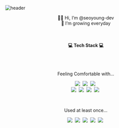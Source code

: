 ![header](https://capsule-render.vercel.app/api?type=waving&color=D2AA9B&height=150&section=header&fontColor=F7F5F5&fontSize=35&fontAlignY=40)
<br>

<p align="center">🙌🏻 Hi, I’m @seoyoung-dev <br>
🌱 I’m growing everyday</p>

<br>
<h4 align="center">💻  Tech Stack  💻</h4>
<br>
<br>
<p align="center">Feeling Comfortable with...</p>
<p align="center">
  <img src="https://img.shields.io/badge/-HTML-critical?style=flat-square&logo=html5&logoColor=white"/></a>&nbsp
  <img src="https://img.shields.io/badge/css-1572B6?style=flat-square&logo=css3&logoColor=white"/></a>&nbsp   
  <img src="https://img.shields.io/badge/Javascript-f7e01b?style=flat-square&logo=javascript&logoColor=white"/></a>&nbsp
<br>
<img src="https://img.shields.io/badge/React-62dafb?style=flat-square&logo=React&logoColor=white"/></a>&nbsp
<img src="https://img.shields.io/badge/Next.js-000000?style=flat-square&logo=React&logoColor=white"/></a>&nbsp
<img src="https://img.shields.io/badge/-Styled--Components-db7192?style=flat-square&logo=styled-components&logoColor=white"/></a>&nbsp
<img src="https://img.shields.io/badge/-Git-f64e27?style=flat-square&logo=Git&logoColor=white"/></a>&nbsp

</p>
<br>
<p align="center">Used at least once...</p>
<p align="center">
  <img src="https://img.shields.io/badge/-Typescript-2f73bf?style=flat-square&logo=Typescript&logoColor=white"/></a>&nbsp
 <img src="https://img.shields.io/badge/-React%20Query-FF4154?style=flat-square&logo=react%20query&logoColor=white"/></a>&nbsp
 <img src="https://img.shields.io/badge/redux-%23593d88.svg?style=flat-square&logo=redux&logoColor=white"/></a>&nbsp
  <img src="https://img.shields.io/badge/-SCSS-CC6699?style=flat-square&logo=Sass&logoColor=white"/></a>&nbsp
  <img src="https://img.shields.io/badge/Node.js-036d02?style=flat-square&logo=Node.js&logoColor=white"/></a>&nbsp
  
  
</p>
<!-- <br>
<br>
<br>
<br>
<br>
<br> -->
<br>

<!---
seoyoung-dev/seoyoung-dev is a ✨ special ✨ repository because its `README.md` (this file) appears on your GitHub profile.
You can click the Preview link to take a look at your changes.
--->
